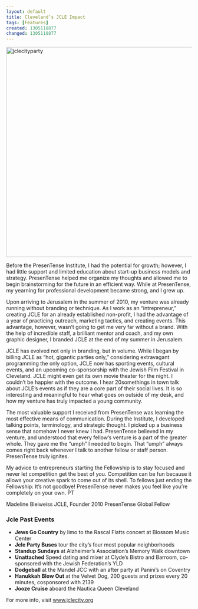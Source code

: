 ```yaml
---
layout: default
title: Cleveland’s JCLE Impact
tags: [Features]
created: 1305118877
changed: 1305118877
---
```

<p>
	<img alt="jclecityparty" src="http://farm3.static.flickr.com/2265/5709300315_4e40efeda8_z.jpg" width="570" /></p>
<p>
	Before the PresenTense Institute, I had the potential for growth; however, I had little support and limited education about start-up business models and strategy. PresenTense helped me organize my thoughts and allowed me to begin brainstorming for the future in an efficient way. While at PresenTense, my yearning for professional development became strong, and I grew up.</p>
<p>
	Upon arriving to Jerusalem in the summer of 2010, my venture was already running without branding or technique. As I work as an &ldquo;intrepreneur,&rdquo; creating JCLE for an already established non-profit, I had the advantage of a year of practicing outreach, marketing tactics, and creating events. This advantage, however, wasn&rsquo;t going to get me very far without a brand. With the help of incredible staff, a brilliant mentor and coach, and my own graphic designer, I branded JCLE at the end of my summer in Jerusalem.</p>
<p>
	JCLE has evolved not only in branding, but in volume. While I began by billing JCLE as &ldquo;hot, gigantic parties only,&rdquo; considering extravagant programming the only option, JCLE now has sporting events, cultural events, and an upcoming co-sponsorship with the Jewish Film Festival in Cleveland. JCLE might even get its own movie theater for the night. I couldn&rsquo;t be happier with the outcome. I hear 20somethings in town talk about JCLE&rsquo;s events as if they are a core part of their social lives. It is so interesting and meaningful to hear what goes on outside of my desk, and how my venture has truly impacted a young community.</p>
<p>
	The most valuable support I received from PresenTense was learning the most effective means of communication. During the Institute, I developed talking points, terminology, and strategic thought. I picked up a business sense that somehow I never knew I had. PresenTense believed in my venture, and understood that every fellow&rsquo;s venture is a part of the greater whole. They gave me the &ldquo;umph&rdquo; I needed to begin. That &ldquo;umph&rdquo; always comes right back whenever I talk to another fellow or staff person. PresenTense truly ignites.</p>
<p>
	My advice to entrepreneurs starting the Fellowship is to stay focused and never let competition get the best of you. Competition can be fun because it allows your creative spark to come out of its shell. To fellows just ending the Fellowship: It&rsquo;s not goodbye! PresenTense never makes you feel like you&rsquo;re completely on your own. PT</p>
<p>
	Madeline Bleiweiss JCLE, Founder 2010 PresenTense Global Fellow</p>
<h3 id="jcle_past_events">
	Jcle Past Events</h3>
<ul>
	<li>
		<strong>Jews Go Country</strong> by limo to the Rascal Flatts concert at Blossom Music Center</li>
	<li>
		<strong>Jcle Party Buses</strong> tour the city&rsquo;s four most popular neighborhoods</li>
	<li>
		<strong>Standup Sundays</strong> at Alzheimer&rsquo;s Association&rsquo;s Memory Walk downtown</li>
	<li>
		<strong>Unattached</strong> Speed dating and mixer at Clyde&rsquo;s Bistro and Barroom, co-sponsored with the Jewish Federation&rsquo;s YLD</li>
	<li>
		<strong>Dodgeball</strong> at the Mandel JCC with an after party at Panini&rsquo;s on Coventry</li>
	<li>
		<strong>Hanukkah Blow Out</strong> at the Velvet Dog, 200 guests and prizes every 20 minutes, cosponsored with 2139</li>
	<li>
		<strong>Jooze Cruise</strong> aboard the Nautica Queen Cleveland</li>
</ul>
<p>
	For more info, visit <a href="http://www.jclecity.org" title="JCLE City">www.jclecity.org</a></p>

